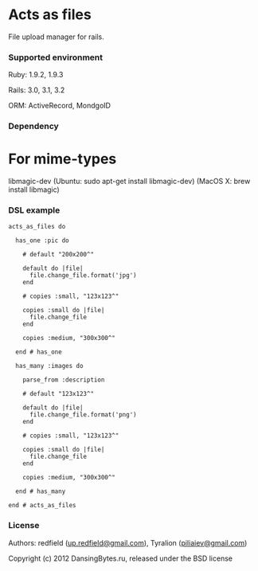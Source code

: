 Acts as files
======


File upload manager for rails.

### Supported environment

Ruby:   1.9.2, 1.9.3

Rails:  3.0, 3.1, 3.2

ORM:    ActiveRecord, MondgoID


### Dependency

# For mime-types
libmagic-dev 
(Ubuntu: sudo apt-get install libmagic-dev)
(MacOS X: brew install libmagic)


### DSL example

    acts_as_files do
    
      has_one :pic do
    
        # default "200x200^"
    
        default do |file|
          file.change_file.format('jpg')
        end  
    
        # copies :small, "123x123^"
    
        copies :small do |file| 
          file.change_file 
        end
    
        copies :medium, "300x300^"
    
      end # has_one
    
      has_many :images do
    
        parse_from :description
    
        # default "123x123^"
    
        default do |file|
          file.change_file.format('png')
        end  
    
        # copies :small, "123x123^"
    
        copies :small do |file| 
          file.change_file 
        end
    
        copies :medium, "300x300^"
    
      end # has_many 
    
    end # acts_as_files

### License

Authors: redfield (up.redfield@gmail.com), Tyralion (piliaiev@gmail.com)

Copyright (c) 2012 DansingBytes.ru, released under the BSD license
